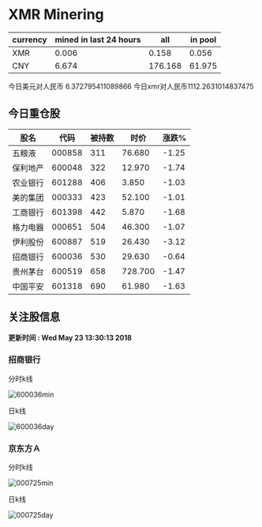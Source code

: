 # XMR Minering

|currency|mined in last 24 hours|all|in pool|
|---|---|---|---|
|XMR|0.006|0.158|0.056|
|CNY|6.674|176.168|61.975|

今日美元对人民币 6.372795411089866	今日xmr对人民币1112.2631014837475


## 今日重仓股 

|股名|代码|被持数|时价|涨跌%|
|---|---|---|---|---|
|五粮液|000858|311|76.680|-1.25|
|保利地产|600048|322|12.970|-1.74|
|农业银行|601288|406|3.850|-1.03|
|美的集团|000333|423|52.100|-1.01|
|工商银行|601398|442|5.870|-1.68|
|格力电器|000651|504|46.300|-1.07|
|伊利股份|600887|519|26.430|-3.12|
|招商银行|600036|530|29.630|-0.64|
|贵州茅台|600519|658|728.700|-1.47|
|中国平安|601318|690|61.980|-1.63|

## 关注股信息
**更新时间 : Wed May 23 13:30:13 2018**
### 招商银行 
分时k线

![600036min](http://image.sinajs.cn/newchart/min/n/sh600036.gif)

日k线

![600036day](http://image.sinajs.cn/newchart/daily/n/sh600036.gif)

### 京东方Ａ 
分时k线

![000725min](http://image.sinajs.cn/newchart/min/n/sz000725.gif)

日k线

![000725day](http://image.sinajs.cn/newchart/daily/n/sz000725.gif)
